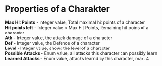 # Properties of a Charakter

**Max Hit Points** - Integer value, Total maximal hit points of a character  
**Hit points left** - Integer value < Max Hit Points, Remaining hit poins of a character  
**Atk** - Integer value, the attack damage of a character  
**Def** - Integer value, the Defence of a character    
**Level** - Integer value, shows the level of a character  
**Possible Attacks** - Enum value, all attacks this character can possibly learn  
**Learned Attacks** - Enum value, attacks learnd by this character, max. 4  
